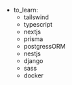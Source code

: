 + to_learn:
    - tailswind 
    - typescript
    - nextjs
    - prisma
    - postgressORM
    - nestjs
    - django
    - sass
    - docker
